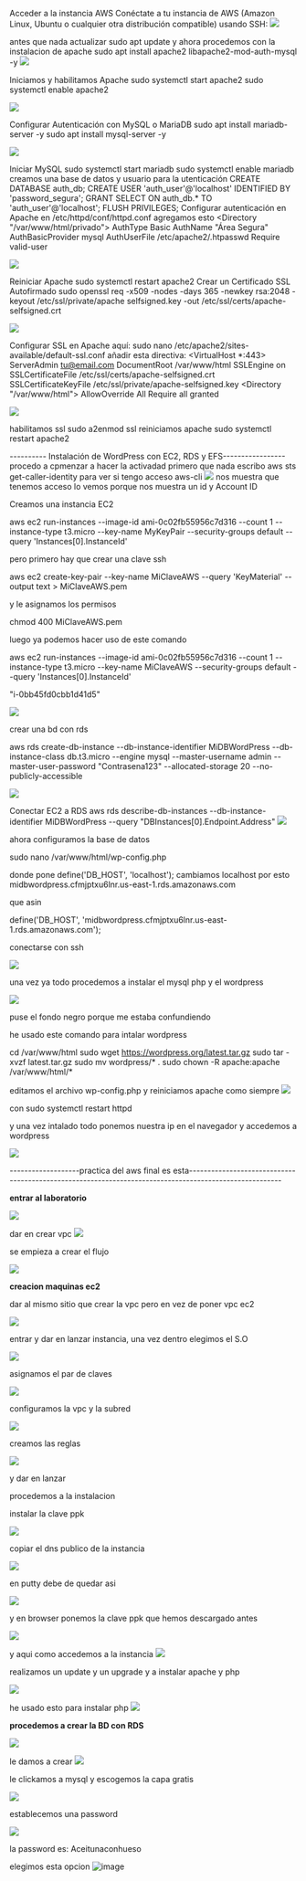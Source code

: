 Acceder a la instancia AWS
 Conéctate a tu instancia de AWS (Amazon Linux, Ubuntu o cualquier otra distribución compatible) 
usando SSH:
![](https://github.com/FlyFree624/ASIR-SREI/blob/main/tema0/imagenes/123aws.png)

 antes que nada actualizar
 sudo apt update 
y ahora procedemos con la instalacion de apache
 sudo apt install apache2 libapache2-mod-auth-mysql -y 
![](https://github.com/FlyFree624/ASIR-SREI/blob/main/tema0/imagenes/321aws.png)

Iniciamos y habilitamos Apache 
sudo systemctl start apache2 
sudo systemctl enable apache2

![](https://github.com/FlyFree624/ASIR-SREI/blob/main/tema0/imagenes/421aws.png)

Configurar Autenticación con MySQL  o MariaDB
 sudo apt install mariadb-server -y 
sudo apt install mysql-server -y

![](https://github.com/FlyFree624/ASIR-SREI/blob/main/tema0/imagenes/2235aws.png)

 Iniciar MySQL 
sudo systemctl start mariadb
 sudo systemctl enable mariadb
 creamos una base de datos y usuario para la utenticación
 CREATE DATABASE auth_db; 
CREATE USER 'auth_user'@'localhost' IDENTIFIED BY 'password_segura'; 
GRANT SELECT ON auth_db.* TO 'auth_user'@'localhost'; 
FLUSH PRIVILEGES;
 Configurar autenticación en Apache
 en /etc/httpd/conf/httpd.conf  agregamos esto
 <Directory "/var/www/html/privado"> 
AuthType Basic AuthName "Área Segura" 
AuthBasicProvider mysql 
AuthUserFile /etc/apache2/.htpasswd 
Require valid-user 
</Directory> 

![](https://github.com/FlyFree624/ASIR-SREI/blob/main/tema0/imagenes/432115aws.png)

Reiniciar Apache 
sudo systemctl restart apache2 
Crear un Certificado SSL Autofirmado 
sudo openssl req -x509 -nodes -days 365 -newkey rsa:2048 -keyout /etc/ssl/private/apache
selfsigned.key -out /etc/ssl/certs/apache-selfsigned.crt

![](https://github.com/FlyFree624/ASIR-SREI/blob/main/tema0/imagenes/3587aws.png)

Configurar SSL en Apache 
aquí: sudo nano /etc/apache2/sites-available/default-ssl.conf 
añadir esta directiva:
 <VirtualHost *:443> ServerAdmin tu@email.com DocumentRoot /var/www/html SSLEngine on 
SSLCertificateFile /etc/ssl/certs/apache-selfsigned.crt SSLCertificateKeyFile 
/etc/ssl/private/apache-selfsigned.key <Directory "/var/www/html"> AllowOverride All Require all 
granted </Directory> </VirtualHost> 

![](https://github.com/FlyFree624/ASIR-SREI/blob/main/tema0/imagenes/812aws.png)

habilitamos ssl
 sudo a2enmod ssl 
reiniciamos apache
 sudo systemctl restart apache2


 ---------- Instalación de WordPress con EC2, RDS y EFS-----------------
procedo a cpmenzar a hacer la activadad
 primero que nada escribo
 aws sts get-caller-identity para ver si tengo acceso aws-cli
 ![](https://github.com/FlyFree624/ASIR-SREI/blob/main/tema0/imagenes/1aws.png)
 nos muestra que tenemos acceso lo vemos porque nos muestra un id y Account ID

 Creamos una instancia EC2

 aws ec2 run-instances --image-id ami-0c02fb55956c7d316 --count 1 --instance-type t3.micro --key-name MyKeyPair --security-groups default --query 'Instances[0].InstanceId'

 pero primero hay que crear una clave ssh

 aws ec2 create-key-pair --key-name MiClaveAWS --query 'KeyMaterial' --output text > MiClaveAWS.pem

 y le asignamos los permisos

 chmod 400 MiClaveAWS.pem

 luego ya podemos hacer uso de este comando
 
aws ec2 run-instances --image-id ami-0c02fb55956c7d316 --count 1 --instance-type t3.micro --key-name MiClaveAWS --security-groups default --query 'Instances[0].InstanceId'

 "i-0bb45fd0cbb1d41d5"

![](https://github.com/FlyFree624/ASIR-SREI/blob/main/tema0/imagenes/2aws.png)

crear una bd con rds

aws rds create-db-instance --db-instance-identifier MiDBWordPress --db-instance-class db.t3.micro --engine mysql --master-username admin --master-user-password "Contrasena123" --allocated-storage 20 --no-publicly-accessible

![](https://github.com/FlyFree624/ASIR-SREI/blob/main/tema0/imagenes/3aws.png)

Conectar EC2 a RDS
aws rds describe-db-instances --db-instance-identifier MiDBWordPress --query "DBInstances[0].Endpoint.Address"
![](https://github.com/FlyFree624/ASIR-SREI/blob/main/tema0/imagenes/4aws.png)

ahora configuramos la base de datos

sudo nano /var/www/html/wp-config.php

donde pone define('DB_HOST', 'localhost'); cambiamos localhost por esto midbwordpress.cfmjptxu6lnr.us-east-1.rds.amazonaws.com

que asin

define('DB_HOST', 'midbwordpress.cfmjptxu6lnr.us-east-1.rds.amazonaws.com');

conectarse con ssh

![](https://github.com/FlyFree624/ASIR-SREI/blob/main/tema0/imagenes/5aws.png)

una vez ya todo procedemos a instalar el mysql php y el wordpress

![](https://github.com/FlyFree624/ASIR-SREI/blob/main/tema0/imagenes/6aws.png)

puse el fondo negro porque me estaba confundiendo 

he usado este comando para intalar wordpress

cd /var/www/html
sudo wget https://wordpress.org/latest.tar.gz
sudo tar -xvzf latest.tar.gz
sudo mv wordpress/* .
sudo chown -R apache:apache /var/www/html/*

editamos el archivo wp-config.php y reiniciamos apache como siempre
![](https://github.com/FlyFree624/ASIR-SREI/blob/main/tema0/imagenes/7aws.png)

con sudo systemctl restart httpd

y una vez intalado todo ponemos nuestra ip en el navegador y accedemos a wordpress

![](https://github.com/FlyFree624/ASIR-SREI/blob/main/tema0/imagenes/8aws.png)

-------------------practica del aws final es esta-------------------------------------------------------------------------------------------------------

**entrar al laboratorio**

![](https://github.com/FlyFree624/ASIR-SREI/blob/main/tema0/imagenes/fin1aws.png)

dar en crear vpc
![](https://github.com/FlyFree624/ASIR-SREI/blob/main/tema0/imagenes/fin2aws.png)

se empieza a crear el flujo

![](https://github.com/FlyFree624/ASIR-SREI/blob/main/tema0/imagenes/fin3aws.png)

**creacion maquinas ec2**

dar al mismo sitio que crear la vpc pero en vez de poner vpc ec2

![](https://github.com/FlyFree624/ASIR-SREI/blob/main/tema0/imagenes/fin4aws.png)

entrar y dar en lanzar instancia, una vez dentro elegimos el S.O

![](https://github.com/FlyFree624/ASIR-SREI/blob/main/tema0/imagenes/fin5aws.png)

asignamos el par de claves

![](https://github.com/FlyFree624/ASIR-SREI/blob/main/tema0/imagenes/fin6aws.png)

configuramos la vpc y la subred

![](https://github.com/FlyFree624/ASIR-SREI/blob/main/tema0/imagenes/fin7aws.png)

creamos las reglas 

![](https://github.com/FlyFree624/ASIR-SREI/blob/main/tema0/imagenes/fin8aws.png)

y dar en lanzar

procedemos a la instalacion

instalar la clave ppk

![](https://github.com/FlyFree624/ASIR-SREI/blob/main/tema0/imagenes/fin9aws.png)

copiar el dns publico de la instancia

![](https://github.com/FlyFree624/ASIR-SREI/blob/main/tema0/imagenes/fin10aws.png)

en putty debe de quedar asi

![](https://github.com/FlyFree624/ASIR-SREI/blob/main/tema0/imagenes/fin11aws.png)

y en browser ponemos la clave ppk que hemos descargado antes

![](https://github.com/FlyFree624/ASIR-SREI/blob/main/tema0/imagenes/fin12aws.png)

y aqui como accedemos a la instancia
![](https://github.com/FlyFree624/ASIR-SREI/blob/main/tema0/imagenes/fin13aws.png)

realizamos un update y un upgrade y a instalar apache y php

![](https://github.com/FlyFree624/ASIR-SREI/blob/main/tema0/imagenes/fin14aws.png)

he usado esto para instalar php
![](https://github.com/FlyFree624/ASIR-SREI/blob/main/tema0/imagenes/fin15aws.png)

**procedemos a crear la BD con RDS**

![](https://github.com/FlyFree624/ASIR-SREI/blob/main/tema0/imagenes/fin16aws.png)

le damos a crear
![](https://github.com/FlyFree624/ASIR-SREI/blob/main/tema0/imagenes/fin17aws.png)

le clickamos a mysql y escogemos la capa gratis

![](https://github.com/FlyFree624/ASIR-SREI/blob/main/tema0/imagenes/fin18aws.png)

establecemos una password

![](https://github.com/FlyFree624/ASIR-SREI/blob/main/tema0/imagenes/fin19aws.png)

la password es: Aceitunaconhueso

elegimos esta opcion
![image](https://github.com/user-attachments/assets/bfd7818f-b8e6-45e3-a88b-062db7de9b5e)














 
 
